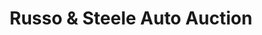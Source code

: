 ---
title: "Russo & Steele Auto Auction"
url: /scottsdale/russo-and-steele-auto-auction/
shop: car
---
